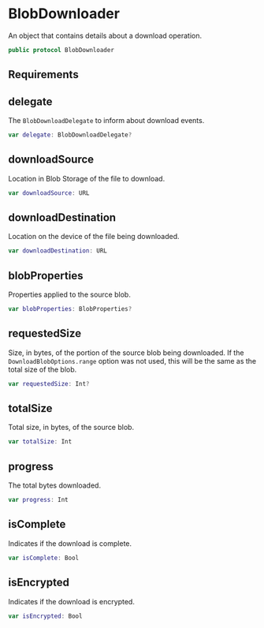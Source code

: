 # BlobDownloader

An object that contains details about a download operation.

``` swift
public protocol BlobDownloader
```

## Requirements

## delegate

The `BlobDownloadDelegate` to inform about download events.

``` swift
var delegate:​ BlobDownloadDelegate?
```

## downloadSource

Location in Blob Storage of the file to download.

``` swift
var downloadSource:​ URL
```

## downloadDestination

Location on the device of the file being downloaded.

``` swift
var downloadDestination:​ URL
```

## blobProperties

Properties applied to the source blob.

``` swift
var blobProperties:​ BlobProperties?
```

## requestedSize

Size, in bytes, of the portion of the source blob being downloaded. If the `DownloadBlobOptions.range` option
was not used, this will be the same as the total size of the blob.

``` swift
var requestedSize:​ Int?
```

## totalSize

Total size, in bytes, of the source blob.

``` swift
var totalSize:​ Int
```

## progress

The total bytes downloaded.

``` swift
var progress:​ Int
```

## isComplete

Indicates if the download is complete.

``` swift
var isComplete:​ Bool
```

## isEncrypted

Indicates if the download is encrypted.

``` swift
var isEncrypted:​ Bool
```
